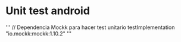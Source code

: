 # Unit test android

'''
// Dependencia Mockk para hacer test unitario
    testImplementation "io.mockk:mockk:1.10.2"
'''
